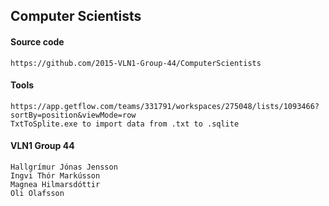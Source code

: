 ## Computer Scientists

#### Source code

	https://github.com/2015-VLN1-Group-44/ComputerScientists

#### Tools

	https://app.getflow.com/teams/331791/workspaces/275048/lists/1093466?sortBy=position&viewMode=row
	TxtToSplite.exe to import data from .txt to .sqlite

#### VLN1 Group 44

	Hallgrímur Jónas Jensson
	Ingvi Thór Markússon
	Magnea Hilmarsdóttir
	Oli Olafsson

